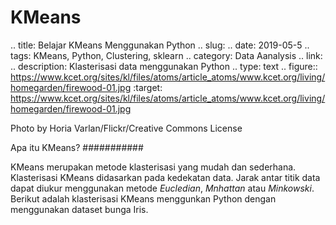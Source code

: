 # KMeans


.. title: Belajar KMeans Menggunakan Python
.. slug: 
.. date: 2019-05-5 
.. tags: KMeans, Python, Clustering, sklearn
.. category: Data Aanalysis
.. link:
.. description: Klasterisasi data menggunakan Python
.. type: text
.. figure:: https://www.kcet.org/sites/kl/files/atoms/article_atoms/www.kcet.org/living/homegarden/firewood-01.jpg
   :target: https://www.kcet.org/sites/kl/files/atoms/article_atoms/www.kcet.org/living/homegarden/firewood-01.jpg
   
Photo by Horia Varlan/Flickr/Creative Commons License

Apa itu KMeans?
###########

KMeans merupakan metode klasterisasi yang mudah dan sederhana. Klasterisasi KMeans didasarkan pada kedekatan data. Jarak antar titik data dapat diukur menggunakan metode *Eucledian*, *Mnhattan* atau *Minkowski*. Berikut adalah klasterisasi KMeans menggunkan Python dengan menggunakan dataset bunga Iris.
